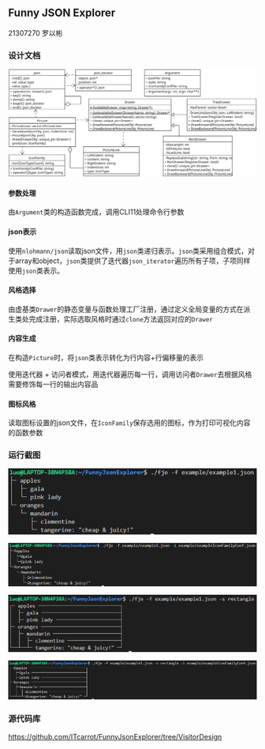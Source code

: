 ## Funny JSON Explorer
21307270 罗以彬

### 设计文档
![](./uml.png)

#### 参数处理
由`Argument`类的构造函数完成，调用CLI11处理命令行参数

#### json表示
使用`nlohmann/json`读取json文件，用`json`类递归表示。`json`类采用组合模式，对于array和object，`json`类提供了迭代器`json_iterator`遍历所有子项，子项同样使用`json`类表示。

#### 风格选择
由虚基类`Drawer`的静态变量与函数处理工厂注册，通过定义全局变量的方式在派生类处完成注册，实际选取风格时通过`clone`方法返回对应的`Drawer`

#### 内容生成
在构造`Picture`时，将`json`类表示转化为行内容+行偏移量的表示

使用迭代器 + 访问者模式，用迭代器遍历每一行，调用访问者`Drawer`去根据风格需要修饰每一行的输出内容品

#### 图标风格
读取图标设置的json文件，在`IconFamily`保存选用的图标，作为打印可视化内容的函数参数

### 运行截图
![](./1.png)

![](./2.png)

![](./3.png)

![](./4.png)

### 源代码库
https://github.com/ITcarrot/FunnyJsonExplorer/tree/VisitorDesign
